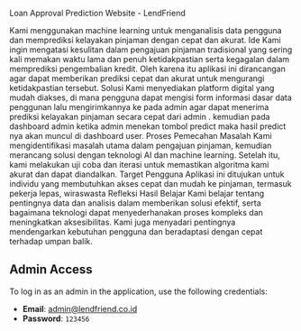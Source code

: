 
Loan Approval Prediction Website - LendFriend

Kami menggunakan machine learning untuk menganalisis data pengguna dan memprediksi kelayakan pinjaman dengan cepat dan akurat.
Ide
Kami ingin mengatasi kesulitan dalam pengajuan pinjaman tradisional yang sering kali memakan waktu lama dan penuh ketidakpastian serta kegagalan dalam memprediksi pengembalian kredit. Oleh karena itu aplikasi ini dirancangan agar dapat memberikan prediksi cepat dan akurat untuk mengurangi ketidakpastian tersebut.
Solusi
Kami menyediakan platform digital yang mudah diakses, di mana pengguna dapat mengisi form informasi dasar data penggunan lalu mengirimkannya ke pada admin agar dapat menerima prediksi kelayakan pinjaman secara cepat dari admin . kemudian pada dashboard admin ketika admin menekan tombol predict maka hasil predict nya akan muncul di dashboard user.
Proses Pemecahan Masalah
Kami mengidentifikasi masalah utama dalam pengajuan pinjaman, kemudian merancang solusi dengan teknologi AI dan machine learning. Setelah itu, kami melakukan uji coba dan iterasi untuk memastikan algoritma kami akurat dan dapat diandalkan.
Target Pengguna
Aplikasi ini ditujukan untuk individu yang membutuhkan akses cepat dan mudah ke pinjaman, termasuk pekerja lepas, wiraswasta 
Refleksi Hasil Belajar
Kami belajar tentang pentingnya data dan analisis dalam memberikan solusi efektif, serta bagaimana teknologi dapat menyederhanakan proses kompleks dan meningkatkan aksesibilitas. Kami juga menyadari pentingnya mendengarkan kebutuhan pengguna dan beradaptasi dengan cepat terhadap umpan balik.

## Admin Access

To log in as an admin in the application, use the following credentials:

- **Email**: admin@lendfriend.co.id
- **Password**: `123456`

